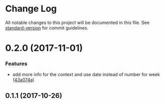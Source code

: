 # Change Log

All notable changes to this project will be documented in this file. See [standard-version](https://github.com/conventional-changelog/standard-version) for commit guidelines.

<a name="0.2.0"></a>
# 0.2.0 (2017-11-01)


### Features

* add more info for the context and use date instead of number for week ([43a074a](https://github.com/lazarljubenovic/yahtee-date-picker/commit/43a074a))



<a name="0.1.1"></a>
## 0.1.1 (2017-10-26)
